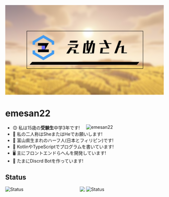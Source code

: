 ![emesan](./img/backimg.png)
# emesan22
<p><img align="right" width="49%" src="https://github-readme-stats-self-three-47.vercel.app/api?username=emesan22&count_private=true&show_icons=true&theme=github_white" alt="emesan22" /></p>

- 😊 私は15歳の**受験生**中学3年です!
- 💬 私の二人称はSheまたはHeでお願いします!
- 🗾 富山県生まれのハーフ人(日本とフィリピン)です!
- 📃 KotlinやTypeScriptでプログラムを書いています!
- 🖥️ 主にフロントエンドらへんを開発しています!
- 🤖 たまにDiscrd Botを作っています!
## Status
<p><img align="left" width="47%" src="http://github-profile-summary-cards.vercel.app/api/cards/stats?username=emesan22" alt="Status" /><img align="right" width="49%" src="https://github-readme-stats-self-three-47.vercel.app/api/top-langs/?username=emesan22&layout=compact&hide=html&theme=github_white" alt="Status" /></p>

![](http://github-profile-summary-cards.vercel.app/api/cards/profile-details?username=emesan22) 

